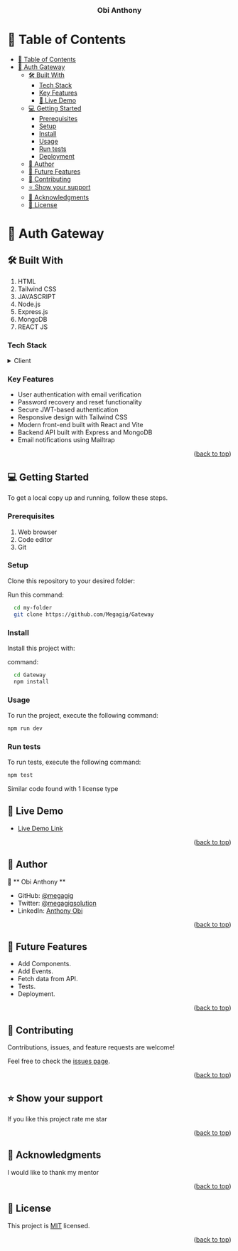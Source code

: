 <a name="readme-top"></a>

<div align="center">

  <br/>

  <h3><b>Obi Anthony</b></h3>

</div>

<!-- TABLE OF CONTENTS -->

# 📗 Table of Contents

- [📗 Table of Contents](#-table-of-contents)
- [📖 Auth Gateway](#--Megagmoviestv-)
  - [🛠 Built With ](#-built-with-)
    - [Tech Stack ](#tech-stack-)
    - [Key Features ](#key-features-)
    - [🚀 Live Demo](#live-demo)
  - [💻 Getting Started ](#-getting-started-)
    - [Prerequisites](#prerequisites)
    - [Setup](#setup)
    - [Install](#install)
    - [Usage](#usage)
    - [Run tests](#run-tests)
    - [Deployment](#deployment)
  - [👥 Author ](#-author-)
  - [🔭 Future Features ](#-future-features-)
  - [🤝 Contributing ](#-contributing-)
  - [⭐️ Show your support ](#️-show-your-support-)
  - [🙏 Acknowledgments ](#-acknowledgments-)
  - [📝 License ](#-license-)

<!-- PROJECT DESCRIPTION -->

# 📖 Auth Gateway <a name="about-project"></a>

## 🛠 Built With <a name="built-with"></a>

1. HTML
2. Tailwind CSS
3. JAVASCRIPT
4. Node.js
5. Express.js
6. MongoDB
7. REACT JS

### Tech Stack <a name="tech-stack"></a>

<details>
  <summary>Client</summary>
  <ul>
    <li><a href="/index.html">HTML</a></li>
    <li><a href="/styles.css">CSS</a></li>
    <li><a href="/index.js">JAVASCRIPT</a></li>
  </ul>
</details>

<!-- Key Features -->

### Key Features <a name="key-features"></a>

- User authentication with email verification
- Password recovery and reset functionality
- Secure JWT-based authentication
- Responsive design with Tailwind CSS
- Modern front-end built with React and Vite
- Backend API built with Express and MongoDB
- Email notifications using Mailtrap

<p align="right">(<a href="#readme-top">back to top</a>)</p>

<!-- GETTING STARTED -->

## 💻 Getting Started <a name="getting-started"></a>

To get a local copy up and running, follow these steps.

### Prerequisites

1. Web browser
2. Code editor
3. Git

### Setup

Clone this repository to your desired folder:

Run this command:

```sh
  cd my-folder
  git clone https://github.com/Megagig/Gateway
```

### Install

Install this project with:

command:

```sh
  cd Gateway
  npm install
```

### Usage

To run the project, execute the following command:

```sh
npm run dev
```

### Run tests

To run tests, execute the following command:

```sh
npm test
```

Similar code found with 1 license type

<!-- LIVE DEMO LINK -->

## 🚀 Live Demo <a name="live-demo"></a>

- [Live Demo Link](https://megamovietv.netlify.app/)

<p align="right">(<a href="#readme-top">back to top</a>)</p>

<!-- AUTHORS -->

## 👥 Author <a name="authors"></a>

👤 ** Obi Anthony **

- GitHub: [@megagig](https://github.com/megagig)
- Twitter: [@megagigsolution](https://twitter.com/megagigsolution)
- LinkedIn: [Anthony Obi](https://www.linkedin.com/in/obi-anthony-440a1430/)

<p align="right">(<a href="#readme-top">back to top</a>)</p>

<!-- FUTURE FEATURES -->

## 🔭 Future Features <a name="future-features"></a>

- Add Components.
- Add Events.
- Fetch data from API.
- Tests.
- Deployment.
<p align="right">(<a href="#readme-top">back to top</a>)</p>

<!-- CONTRIBUTING -->

## 🤝 Contributing <a name="contributing"></a>

Contributions, issues, and feature requests are welcome!

Feel free to check the [issues page](../../issues/).

<p align="right">(<a href="#readme-top">back to top</a>)</p>

<!-- SUPPORT -->

## ⭐️ Show your support <a name="support"></a>

If you like this project rate me star

<p align="right">(<a href="#readme-top">back to top</a>)</p>

<!-- ACKNOWLEDGEMENTS -->

## 🙏 Acknowledgments <a name="acknowledgements"></a>

I would like to thank my mentor

<p align="right">(<a href="#readme-top">back to top</a>)</p>

<!-- LICENSE -->

## 📝 License <a name="license"></a>

This project is [MIT](./LICENSE) licensed.

<p align="right">(<a href="#readme-top">back to top</a>)</p>
